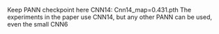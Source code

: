Keep PANN checkpoint here
CNN14: Cnn14_map=0.431.pth
The experiments in the paper use CNN14, but any other PANN can be used, even the small CNN6